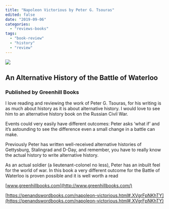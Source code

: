 ```yaml
---
title: "Napoleon Victorious by Peter G. Tsouras"
edited: false
date: "2019-09-06"
categories:
  - "reviews-books"
tags:
  - "book-review"
  - "history"
  - "review"
---
```


![](https://www.hellbound.ca/wp-content/uploads/2019/08/Napoleon-Victorious.jpg)

## An Alternative History of the Battle of Waterloo

### Published by Greenhill Books

I love reading and reviewing the work of Peter G. Tsouras, for his writing is as much about history as it is about alternative history. I would love to see him to an alternative history book on the Russian Civil War.

Events could very easily have different outcomes: Peter asks ‘what if’ and it’s astounding to see the difference even a small change in a battle can make.

Previously Peter has written well-received alternative histories of Gettysburg, Stalingrad and D-Day, and remember, you have to really know the actual history to write alternative history.

As an actual soldier (a lieutenant-colonel no less), Peter has an inbuilt feel for the world of war. In this book a very different outcome for the Battle of Waterloo is proven possible and it is well worth a read

[www.greenhillbooks.com](http://www.greenhillbooks.com/)

[https://penandswordbooks.com/napoleon-victorious.html#.XVgrFpNKhTY](https://penandswordbooks.com/napoleon-victorious.html#.XVgrFpNKhTY)
